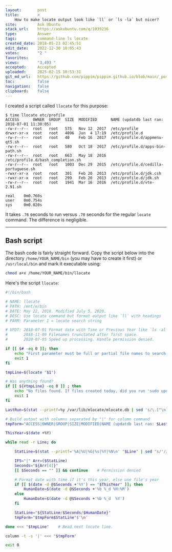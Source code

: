 ```yaml
---
layout:       post
title:        >
    How to make locate output look like `ll` or `ls -la` but nicer?
site:         Ask Ubuntu
stack_url:    https://askubuntu.com/q/1039236
type:         Answer
tags:         command-line ls locate
created_date: 2018-05-23 02:45:51
edit_date:    2022-12-30 10:05:43
votes:        "2 "
favorites:    
views:        "3,493 "
accepted:     Accepted
uploaded:     2025-02-15 10:53:31
git_md_url:   https://github.com/pippim/pippim.github.io/blob/main/_posts/2018/2018-05-23-How-to-make-locate-output-look-like-_ll_-or-_ls-la_-but-nicer_.md
toc:          false
navigation:   false
clipboard:    false
---
```


I created a script called `llocate` for this purpose:

``` 
$ time llocate etc/profile
ACCESS      OWNER  GROUP  SIZE  MODIFIED      NAME (updatdb last ran: 2018-07-01 11:30:05)
-rw-r--r--  root   root   575   Nov 12  2017  /etc/profile
drwxr-xr-x  root   root   4096  Jun  4 17:19  /etc/profile.d
-rw-r--r--  root   root   40    Feb 16  2017  /etc/profile.d/appmenu-qt5.sh
-rw-r--r--  root   root   580   Oct 18  2017  /etc/profile.d/apps-bin-path.sh
-rw-r--r--  root   root   663   May 18  2016  /etc/profile.d/bash_completion.sh
-rw-r--r--  root   root   1003  Dec 29  2015  /etc/profile.d/cedilla-portuguese.sh
-rwxr-xr-x  root   root   301   Feb 20  2013  /etc/profile.d/jdk.csh
-rwxr-xr-x  root   root   299   Feb 20  2013  /etc/profile.d/jdk.sh
-rw-r--r--  root   root   1941  Mar 16  2016  /etc/profile.d/vte-2.91.sh

real	0m0.760s
user	0m0.754s
sys 	0m0.020s
```

It takes `.76` seconds to run versus `.70` seconds for the regular `locate` command. The difference is negligible.

----------

## Bash script

The bash code is fairly straight forward. Copy the script below into the directory `/home/YOUR_NAME/bin` (you may have to create it first) or `/usr/local/bin` and mark it executable using:



``` bash
chmod a+x /home/YOUR_NAME/bin/llocate
```

Here's the script `llocate`:

``` bash
#!/bin/bash

# NAME: llocate
# PATH: /mnt/e/bin
# DATE: May 22, 2018. Modified July 5, 2020.
# DESC: Use locate command but format output like `ll` with headings
# PARM: Parameter 1 = locate search string

# UPDT: 2018-07-01 Format date with Time or Previous Year like `ls -al`.
#       2018-11-09 Filenames trunctated after first space.
#       2020-07-05 Speed up processing. Handle permission denied.

if [[ $# -eq 0 ]]; then
    echo "First parameter must be full or partial file names to search for."
    exit 1
fi

tmpLine=$(locate "$1")

# Was anything found?
if [[ ${#tmpLine} -eq 0 ]] ; then
    echo "No files found. If files created today, did you run 'sudo updatedb' after?"
    exit 1
fi

LastRun=$(stat --printf=%y /var/lib/mlocate/mlocate.db | sed 's/\.[^\n]*//')

# Build output with columns separated by "|" for column command
tmpForm="ACCESS|OWNER|GROUP|SIZE|MODIFIED|NAME (updatdb last ran: $LastRun)"$'\n'

ThisYear=$(date +%Y)

while read -r Line; do

    StatLine=$(stat --printf='%A|%U|%G|%s|%Y|%N\n' "$Line" | sed "s/'//g")

    IFS="|" Arr=($StatLine)
    Seconds="${Arr[4]}"
    [[ $Seconds == "" ]] && continue    # Permission denied

    # Format date with time if it's this year, else use file's year
    if [[ $(date -d @$Seconds +'%Y') == "$ThisYear" ]]; then
        HumanDate=$(date -d @$Seconds +'%b %_d %H:%M')
    else
        HumanDate=$(date -d @$Seconds +'%b %_d  %Y')
    fi

    StatLine="${StatLine/$Seconds/$HumanDate}"
    tmpForm="$tmpForm$StatLine"$'\n'

done <<< "$tmpLine"    # Read next locate line.

column -t -s '|' <<< "$tmpForm"

exit 0
```

  [1]: https://askubuntu.com/questions/1039220/sed-or-something-to-delete-everything-after-first-space-up-to

